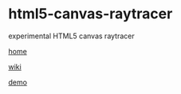 # html5-canvas-raytracer
experimental HTML5 canvas raytracer

[home](https://github.com/termuxinator/html5-canvas-raytracer/)

[wiki](https://github.com/termuxinator/html5-canvas-raytracer/wiki/)

[demo](https://termuxinator.github.io/html5-canvas-raytracer/)

